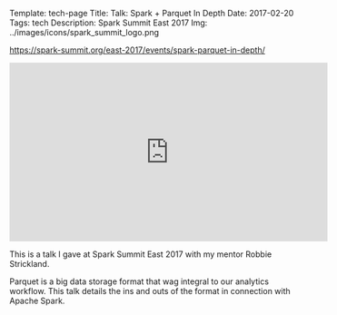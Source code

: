 Template: tech-page
Title: Talk: Spark + Parquet In Depth
Date: 2017-02-20
Tags: tech
Description: Spark Summit East 2017
Img: ../images/icons/spark_summit_logo.png

https://spark-summit.org/east-2017/events/spark-parquet-in-depth/

<iframe width="560" height="315" src="https://www.youtube-nocookie.com/embed/_0Wpwj_gvzg?rel=0" frameborder="0" allow="autoplay; encrypted-media" allowfullscreen></iframe>

This is a talk I gave at Spark Summit East 2017 with my mentor Robbie Strickland.

Parquet is a big data storage format that wag integral to our analytics workflow. 
This talk details the ins and outs of the format in connection with Apache Spark.
